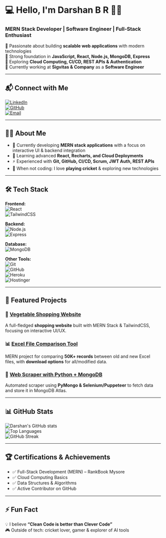 # 💻 Hello, I'm Darshan B R 👨‍💻
### MERN Stack Developer | Software Engineer | Full-Stack Enthusiast

🔹 Passionate about building **scalable web applications** with modern technologies  
🔹 Strong foundation in **JavaScript, React, Node.js, MongoDB, Express**  
🔹 Exploring **Cloud Computing, CI/CD, REST APIs & Authentication**  
🔹 Currently working at **Sigvitas & Company** as a **Software Engineer**  

---

## 📬 Connect with Me  
[![LinkedIn](https://img.shields.io/badge/LinkedIn-0077B5?style=for-the-badge&logo=linkedin&logoColor=white)](https://linkedin.com/in/your-link)  
[![GitHub](https://img.shields.io/badge/GitHub-171515?style=for-the-badge&logo=github)](https://github.com/sigvitas-cse)  
[![Email](https://img.shields.io/badge/Email-D14836?style=for-the-badge&logo=gmail&logoColor=white)](mailto:mitdverma@gmail.com)  

---

## 🧑‍💻 About Me  
- 🔭 Currently developing **MERN stack applications** with a focus on interactive UI & backend integration  
- 🌱 Learning advanced **React, Recharts, and Cloud Deployments**  
- ⚡ Experienced with **Git, GitHub, CI/CD, Scrum, JWT Auth, REST APIs**  
- 🏏 When not coding: I love **playing cricket** & exploring new technologies  

---

## 🛠️ Tech Stack  

**Frontend:**  
![React](https://img.shields.io/badge/React-20232A?style=for-the-badge&logo=react&logoColor=61DAFB)  
![TailwindCSS](https://img.shields.io/badge/TailwindCSS-38B2AC?style=for-the-badge&logo=tailwind-css&logoColor=white)  

**Backend:**  
![Node.js](https://img.shields.io/badge/Node.js-339933?style=for-the-badge&logo=node-dot-js&logoColor=white)  
![Express](https://img.shields.io/badge/Express.js-000000?style=for-the-badge&logo=express&logoColor=white)  

**Database:**  
![MongoDB](https://img.shields.io/badge/MongoDB-4EA94B?style=for-the-badge&logo=mongodb&logoColor=white)  

**Other Tools:**  
![Git](https://img.shields.io/badge/Git-F05032?style=for-the-badge&logo=git&logoColor=white)  
![GitHub](https://img.shields.io/badge/GitHub-171515?style=for-the-badge&logo=github)  
![Heroku](https://img.shields.io/badge/Heroku-430098?style=for-the-badge&logo=heroku&logoColor=white)  
![Hostinger](https://img.shields.io/badge/Hostinger-673AB7?style=for-the-badge&logo=hostinger&logoColor=white)  

---

## 📂 Featured Projects  

### 🛒 [Vegetable Shopping Website](https://github.com/sigvitas-cse/vegetable-shop)  
A full-fledged **shopping website** built with MERN Stack & TailwindCSS, focusing on interactive UI/UX.

### 📊 [Excel File Comparison Tool](https://github.com/sigvitas-cse/excel-compare)  
MERN project for comparing **50K+ records** between old and new Excel files, with **download options** for all/modified data.

### 📡 [Web Scraper with Python + MongoDB](https://github.com/sigvitas-cse/scraper)  
Automated scraper using **PyMongo & Selenium/Puppeteer** to fetch data and store it in MongoDB Atlas.

---

## 📊 GitHub Stats  

![Darshan's GitHub stats](https://github-readme-stats.vercel.app/api?username=sigvitas-cse&show_icons=true&theme=radical)  
![Top Languages](https://github-readme-stats.vercel.app/api/top-langs/?username=sigvitas-cse&layout=compact&theme=radical)  
![GitHub Streak](https://github-readme-streak-stats.herokuapp.com/?user=sigvitas-cse&theme=radical)  

---

## 🏆 Certifications & Achievements  
- ✅ Full-Stack Development (MERN) – RankBook Mysore  
- ✅ Cloud Computing Basics  
- ✅ Data Structures & Algorithms  
- ✅ Active Contributor on GitHub  

---

## ⚡ Fun Fact  
💡 I believe **“Clean Code is better than Clever Code”**  
🎮 Outside of tech: cricket lover, gamer & explorer of AI tools  
